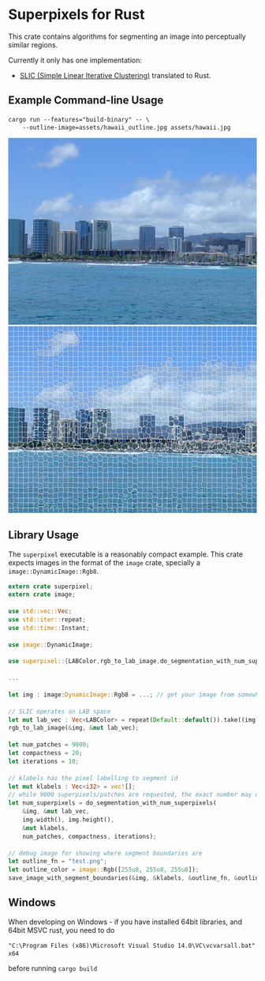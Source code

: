 # Superpixels for Rust

This crate contains algorithms for segmenting an image into perceptually similar regions.

Currently it only has one implementation:
- [SLIC (Simple Linear Iterative Clustering)](http://ivrl.epfl.ch/research/superpixels) translated to Rust.

## Example Command-line Usage

```
cargo run --features="build-binary" -- \
    --outline-image=assets/hawaii_outline.jpg assets/hawaii.jpg
```

![Test image](assets/hawaii.jpg?raw=true "Test image")
![Segmented Test image](assets/hawaii_outline.jpg?raw=true "Segmented Test image")

## Library Usage

The `superpixel` executable is a reasonably compact example. This crate expects
images in the format of the `image` crate, specially a `image::DynamicImage::Rgb8`.


```rust
extern crate superpixel;
extern crate image;

use std::vec::Vec;
use std::iter::repeat;
use std::time::Instant;

use image::DynamicImage;

use superpixel::{LABColor,rgb_to_lab_image,do_segmentation_with_num_superpixels,save_image_with_segment_boundaries};

...

let img : image:DynamicImage::Rgb8 = ...; // get your image from somewhere

// SLIC operates on LAB space
let mut lab_vec : Vec<LABColor> = repeat(Default::default()).take((img.width() * img.height()) as usize).collect();
rgb_to_lab_image(&img, &mut lab_vec);

let num_patches = 9000;
let compactness = 20;
let iterations = 10;

// klabels has the pixel labelling to segment id
let mut klabels : Vec<i32> = vec![];
// while 9000 superpixels/patches are requested, the exact number may differ so the actual number is returned
let num_superpixels = do_segmentation_with_num_superpixels(
    &img, &mut lab_vec,
    img.width(), img.height(),
    &mut klabels,
    num_patches, compactness, iterations);

// debug image for showing where segment boundaries are
let outline_fn = "test.png";
let outline_color = image::Rgb([255u8, 255u8, 255u8]);
save_image_with_segment_boundaries(&img, &klabels, &outline_fn, &outline_color);
```

## Windows

When developing on Windows - if you have installed 64bit libraries, and 64bit MSVC rust, you need to do

```
"C:\Program Files (x86)\Microsoft Visual Studio 14.0\VC\vcvarsall.bat" x64
```

before running `cargo build`